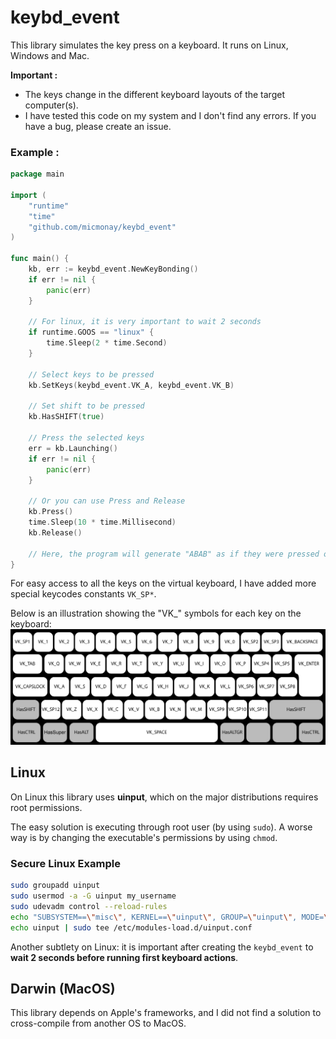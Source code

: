 # keybd_event
This library simulates the key press on a keyboard. It runs on Linux, Windows and Mac.

**Important :** 
- The keys change in the different keyboard layouts of the target computer(s).
- I have tested this code on my system and I don't find any errors. If you have a bug, please create an issue.


### Example :
```go
package main

import (
	"runtime"
	"time"
	"github.com/micmonay/keybd_event"
)

func main() {
	kb, err := keybd_event.NewKeyBonding()
	if err != nil {
		panic(err)
	}

	// For linux, it is very important to wait 2 seconds
	if runtime.GOOS == "linux" {
		time.Sleep(2 * time.Second)
	}
	
	// Select keys to be pressed
	kb.SetKeys(keybd_event.VK_A, keybd_event.VK_B) 

	// Set shift to be pressed
	kb.HasSHIFT(true) 

	// Press the selected keys
	err = kb.Launching() 
	if err != nil {
		panic(err)
	}
	
	// Or you can use Press and Release
	kb.Press()
	time.Sleep(10 * time.Millisecond)
	kb.Release()

	// Here, the program will generate "ABAB" as if they were pressed on the keyboard.
}
```

For easy access to all the keys on the virtual keyboard, I have added more special keycodes constants `VK_SP*`. 

Below is an illustration showing the "VK_" symbols for each key on the keyboard:
![keyboard.png](./keyboard.png)

## Linux

On Linux this library uses **uinput**, which on the major distributions requires root permissions. 

The easy solution is executing through root user (by using `sudo`). A worse way is by changing the executable's permissions by using `chmod`.

### Secure Linux Example
```bash
sudo groupadd uinput
sudo usermod -a -G uinput my_username
sudo udevadm control --reload-rules
echo "SUBSYSTEM==\"misc\", KERNEL==\"uinput\", GROUP=\"uinput\", MODE=\"0660\"" | sudo tee /etc/udev/rules.d/uinput.rules
echo uinput | sudo tee /etc/modules-load.d/uinput.conf
```

Another subtlety on Linux: it is important after creating the `keybd_event` to **wait 2 seconds before running first keyboard actions**.

## Darwin (MacOS)
This library depends on Apple's frameworks, and I did not find a solution to cross-compile from another OS to MacOS.
